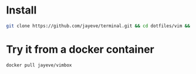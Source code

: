 # Install

```bash
git clone https://github.com/jayeve/terminal.git && cd dotfiles/vim && ./install.sh
```

# Try it from a docker container

```bash
docker pull jayeve/vimbox
```
